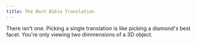```yaml
---
title: The Best Bible Translation
---
```


There isn't one.
Picking a single translation is like picking a diamond's best facet.
You're only viewing two dimmensions of a 3D object.
